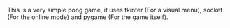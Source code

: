 This is a very simple pong game, it uses tkinter (For a visual menu), socket (For the online mode) and pygame (For the game itself).

